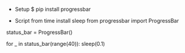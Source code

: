 - Setup
$ pip install progressbar

- Script
from time install sleep
from progressbar import ProgressBar

status_bar = ProgressBar()

for _ in status_bar(range(40)):
    sleep(0.1)